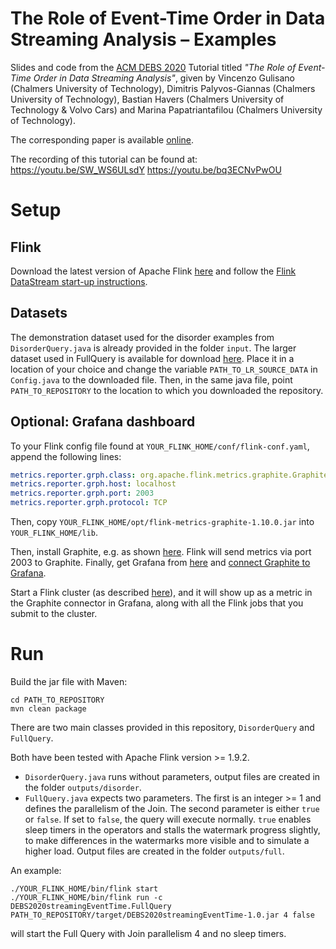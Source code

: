 # The Role of Event-Time Order in Data Streaming Analysis – Examples

Slides and code from the [ACM DEBS 2020](https://2020.debs.org/) Tutorial titled *"The Role of Event-Time Order in Data Streaming Analysis"*, given by Vincenzo Gulisano (Chalmers University of Technology), Dimitris Palyvos-Giannas (Chalmers University of Technology), Bastian Havers (Chalmers University of Technology & Volvo Cars) and Marina Papatriantafilou (Chalmers University of Technology).

The corresponding paper is available [online](https://2020.debs.org/pdf/debs20-1002.pdf).

The recording of this tutorial can be found at:
https://youtu.be/SW_WS6ULsdY
https://youtu.be/bq3ECNvPwOU

# Setup

## Flink

Download the latest version of Apache Flink [here](https://flink.apache.org/downloads.html) and follow the [Flink DataStream start-up instructions](https://ci.apache.org/projects/flink/flink-docs-release-1.10/getting-started/walkthroughs/datastream_api.html).


## Datasets

The demonstration dataset used for the disorder examples from `DisorderQuery.java` is already provided in the folder `input`.
The larger dataset used in FullQuery is available for download [here](https://chalmersuniversity.box.com/shared/static/33g1669kj3bszn70bz6fs0l1bijejxyu.txt). 
Place it in a location of your choice and change the variable `PATH_TO_LR_SOURCE_DATA` in `Config.java` to the downloaded file. Then, in the same java file, point `PATH_TO_REPOSITORY` to the location to which you downloaded the repository.

## Optional: Grafana dashboard

To your Flink config file found at `YOUR_FLINK_HOME/conf/flink-conf.yaml`, append the following lines:

```yaml
metrics.reporter.grph.class: org.apache.flink.metrics.graphite.GraphiteReporter
metrics.reporter.grph.host: localhost
metrics.reporter.grph.port: 2003
metrics.reporter.grph.protocol: TCP
```
Then, copy `YOUR_FLINK_HOME/opt/flink-metrics-graphite-1.10.0.jar` into `YOUR_FLINK_HOME/lib`.

Then, install Graphite, e.g. as shown [here](https://graphite.readthedocs.io/en/latest/install.html). Flink will send metrics via port 2003 to Graphite.
Finally, get Grafana from [here](https://grafana.com/get) and [connect Graphite to Grafana](https://grafana.com/docs/grafana/latest/features/datasources/graphite/).

Start a Flink cluster (as described [here](https://ci.apache.org/projects/flink/flink-docs-stable/ops/deployment/cluster_setup.html)), and it will show up as a metric in the Graphite connector in Grafana, along with all the Flink jobs that you submit to the cluster.


# Run

Build the jar file with Maven:
```shell script
cd PATH_TO_REPOSITORY
mvn clean package
```

There are two main classes provided in this repository, `DisorderQuery` and `FullQuery`. 

Both have been tested with Apache Flink version >= 1.9.2.

- `DisorderQuery.java` runs without parameters, output files are created in the folder `outputs/disorder`.
- `FullQuery.java` expects two parameters. The first is an integer >= 1 and defines the parallelism of the Join. The second parameter is either `true` or `false`.
If set to `false`, the query will execute normally. `true` enables sleep timers in the operators and stalls the watermark progress slightly, to make differences in the watermarks more visible and to simulate a higher load. Output files are created in the folder `outputs/full`.

An example:

```shell script
./YOUR_FLINK_HOME/bin/flink start
./YOUR_FLINK_HOME/bin/flink run -c DEBS2020streamingEventTime.FullQuery PATH_TO_REPOSITORY/target/DEBS2020streamingEventTime-1.0.jar 4 false
```
will start the Full Query with Join parallelism 4 and no sleep timers.
